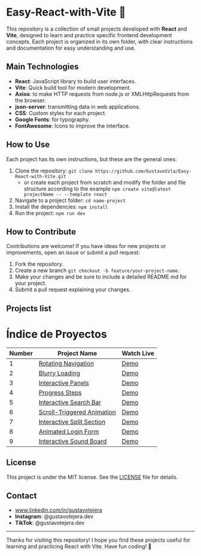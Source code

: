 # Easy-React-with-Vite 🚀

This repository is a collection of small projects developed with **React** and **Vite**, designed to learn and practice specific frontend development concepts. Each project is organized in its own folder, with clear instructions and documentation for easy understanding and use.

## Main Technologies

- **React**: JavaScript library to build user interfaces.
- **Vite**: Quick build tool for modern development.
- **Axios**: to make HTTP requests from node.js or XMLHttpRequests from the browser.
- **json-server**: transmitting data in web applications.
- **CSS**: Custom styles for each project.
- **Google Fonts**: for typography.
- **FontAwesome**: Icons to improve the interface.

## How to Use

Each project has its own instructions, but these are the general ones:

1. Clone the repository: `git clone https://github.com/GustavoVzla/Easy-React-with-Vite.git`
   - or create each project from scratch and modify the folder and file structure according to the example `npm create vite@latest projectName -- --template react`
2. Navigate to a project folder: `cd name-project`
3. Install the dependencies: `npm install`
4. Run the project: `npm run dev`

## How to Contribute

Contributions are welcome! If you have ideas for new projects or improvements, open an issue or submit a pull request:

1. Fork the repository.
2. Create a new branch `git checkout -b feature/your-project-name`.
3. Make your changes and be sure to include a detailed README.md for your project.
4. Submit a pull request explaining your changes.

## Projects list

# Índice de Proyectos

| Number | Project Name                                             | Watch Live                                             |
| ------ | -------------------------------------------------------- | ------------------------------------------------------ |
| 1      | [Rotating Navigation](rotating-navigation)               | [Demo](https://rotating-navigation-zeta.vercel.app/)   |
| 2      | [Blurry Loading](blurry-loading)                         | [Demo](https://blurry-loading-delta.vercel.app/)       |
| 3      | [Interactive Panels](interactive-panels)                 | [Demo](https://interactive-panels.vercel.app/)         |
| 4      | [Progress Steps](progress-steps)                         | [Demo](https://progress-steps-psi.vercel.app/)         |
| 5      | [Interactive Search Bar](interactive-search-bar)         | [Demo](https://interactive-search-bar.vercel.app/)     |
| 6      | [Scroll-Triggered Animation](scroll-triggered-animation) | [Demo](https://scroll-triggered-animation.vercel.app/) |
| 7      | [Interactive Split Section](interactive-split-section)   | [Demo](https://interactive-split-section.vercel.app/)  |
| 8      | [Animated Login Form](animated-login-form)               | [Demo](https://animated-login-form-ten.vercel.app/)    |
| 9      | [Interactive Sound Board](interactive-sound-board)       | [Demo](https://interactive-sound-board.vercel.app/)    |

## License

This project is under the MIT license. See the [LICENSE](LICENSE) file for details.

## Contact

- www.linkedin.com/in/gustavotejera
- **Instagram**: @gustavotejera.dev
- **TikTok**: @gustavotejera.dev

---

Thanks for visiting this repository! I hope you find these projects useful for learning and practicing React with Vite. Have fun coding! 🚀
